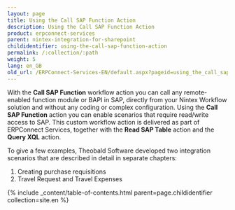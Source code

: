 ```yaml
---
layout: page
title: Using the Call SAP Function Action
description: Using the Call SAP Function Action
product: erpconnect-services
parent: nintex-integration-for-sharepoint
childidentifier: using-the-call-sap-function-action
permalink: /:collection/:path
weight: 5
lang: en_GB
old_url: /ERPConnect-Services-EN/default.aspx?pageid=using_the_call_sap_function_action1
---
```


With the **Call SAP Function** workflow action you can call any remote-enabled function module or BAPI in SAP, directly from your Nintex Workflow solution and without any coding or complex configuration.
Using the **Call SAP Function** action you can enable scenarios that require read/write access to SAP. This custom workflow action is delivered as part of ERPConnect Services, together with the **Read SAP Table** action and the **Query XQL** action. 

To give a few examples, Theobald Software developed two integration scenarios that are described in detail in separate chapters:

1. Creating purchase requisitions
2. Travel Request and Travel Expenses 


{% include _content/table-of-contents.html parent=page.childidentifier collection=site.en %}